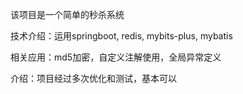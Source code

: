 该项目是一个简单的秒杀系统

技术介绍：运用springboot, redis, mybits-plus, mybatis

相关应用：md5加密，自定义注解使用，全局异常定义

介绍：项目经过多次优化和测试，基本可以
